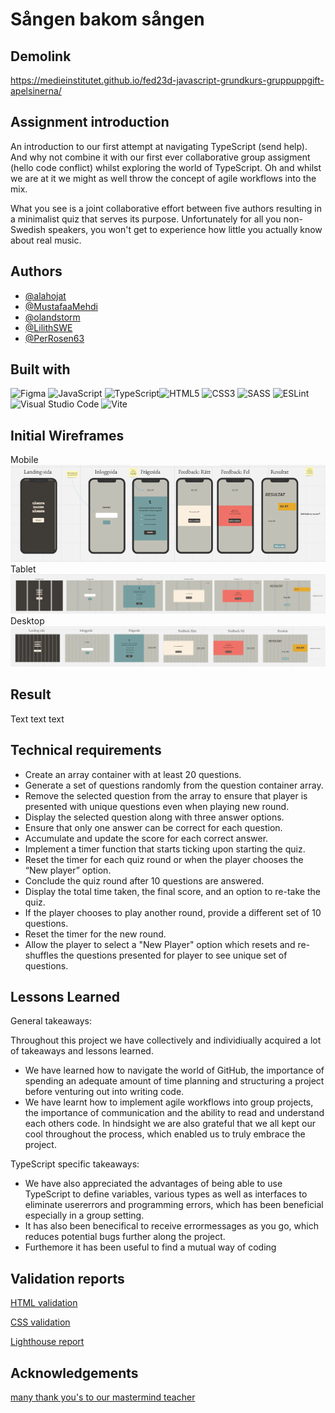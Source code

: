 # Sången bakom sången

## Demolink

https://medieinstitutet.github.io/fed23d-javascript-grundkurs-gruppuppgift-apelsinerna/

## Assignment introduction

An introduction to our first attempt at navigating TypeScript (send help). And why not combine it with our first ever collaborative group assigment (hello code conflict) whilst exploring the world of TypeScript. Oh and whilst we are at it we might as well throw the concept of agile workflows into the mix.

What you see is a joint collaborative effort between five authors resulting in a minimalist quiz that serves its purpose. Unfortunately for all you non-Swedish speakers, you won't get to experience how little you actually know about real music.

## Authors

- [@alahojat](https://www.github.com/alahojat)
- [@MustafaaMehdi](https://github.com/MustafaaMehdi)
- [@olandstorm](https://github.com/olandstorm)
- [@LilithSWE](https://github.com/LilithSWE)
- [@PerRosen63](https://github.com/PerRosen63)

## Built with

![Figma](https://img.shields.io/badge/figma-%23F24E1E.svg?style=for-the-badge&logo=figma&logoColor=white) ![JavaScript](https://img.shields.io/badge/javascript-%23323330.svg?style=for-the-badge&logo=javascript&logoColor=%23F7DF1E) ![TypeScript](https://img.shields.io/badge/typescript-%23007ACC.svg?style=for-the-badge&logo=typescript&logoColor=white)![HTML5](https://img.shields.io/badge/html5-%23E34F26.svg?style=for-the-badge&logo=html5&logoColor=white) ![CSS3](https://img.shields.io/badge/css3-%231572B6.svg?style=for-the-badge&logo=css3&logoColor=white) ![SASS](https://img.shields.io/badge/SASS-hotpink.svg?style=for-the-badge&logo=SASS&logoColor=white) ![ESLint](https://img.shields.io/badge/ESLint-4B3263?style=for-the-badge&logo=eslint&logoColor=white) ![Visual Studio Code](https://img.shields.io/badge/Visual%20Studio%20Code-0078d7.svg?style=for-the-badge&logo=visual-studio-code&logoColor=white) ![Vite](https://img.shields.io/badge/vite-%23646CFF.svg?style=for-the-badge&logo=vite&logoColor=white)

## Initial Wireframes

Mobile![Mobile wireframe](devdocs/wireframes/mobile-wireframe.PNG) Tablet ![Tablet wireframe](devdocs/wireframes/tablet-wireframe.PNG) Desktop ![Desktop wireframe](devdocs/wireframes/desktop-wireframe.PNG)

## Result

Text text text

## Technical requirements

- Create an array container with at least 20 questions.
- Generate a set of questions randomly from the question container array.
- Remove the selected question from the array to ensure that player is presented with unique questions even when playing new round.
- Display the selected question along with three answer options.
- Ensure that only one answer can be correct for each question.
- Accumulate and update the score for each correct answer.
- Implement a timer function that starts ticking upon starting the quiz.
- Reset the timer for each quiz round or when the player chooses the “New player” option.
- Conclude the quiz round after 10 questions are answered.
- Display the total time taken, the final score, and an option to re-take the quiz.
- If the player chooses to play another round, provide a different set of 10 questions.
- Reset the timer for the new round.
- Allow the player to select a "New Player" option which resets and re-shuffles the questions presented for player to see unique set of questions.

## Lessons Learned

General takeaways:

Throughout this project we have collectively and individiually acquired a lot of takeaways and lessons learned.

- We have learned how to navigate the world of GitHub, the importance of spending an adequate amount of time planning and structuring a project before venturing out into writing code.
- We have learnt how to implement agile workflows into group projects, the importance of communication and the ability to read and understand each others code. In hindsight we are also grateful that we all kept our cool throughout the process, which enabled us to truly embrace the project.

TypeScript specific takeaways:

- We have also appreciated the advantages of being able to use TypeScript to define variables, various types as well as interfaces to eliminate usererrors and programming errors, which has been beneficial especially in a group setting.
- It has also been benecifical to receive errormessages as you go, which reduces potential bugs further along the project.
- Furthemore it has been useful to find a mutual way of coding

## Validation reports

[HTML validation](https://linktodocumentation)

[CSS validation](https://linktodocumentation)

[Lighthouse report](https://linktodocumentation)

## Acknowledgements

[many thank you's to our mastermind teacher](https://github.com/postmodernistx)
